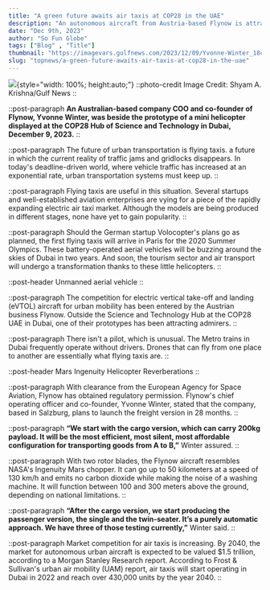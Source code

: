 ```yaml
---
title: "A green future awaits air taxis at COP28 in the UAE"
description: "An autonomous aircraft from Austria-based Flynow is attracting enthusiasts at Expo City, Dubai"
date: "Dec 9th, 2023"
author: "So Fun Globe"
tags: ["Blog" , "Title"]
thumbnail: "https://imagevars.gulfnews.com/2023/12/09/Yvonne-Winter_18c4f89db51_large.jpg"
slug: "topnews/a-green-future-awaits-air-taxis-at-cop28-in-the-uae"
---
```


![](https://imagevars.gulfnews.com/2023/12/09/Yvonne-Winter_18c4f89db51_large.jpg){style="width: 100%; height:auto;"}
::photo-credit
Image Credit: Shyam A. Krishna/Gulf News
::

<!-- SECTION -->
::post-paragraph
**An Australian-based company COO and co-founder of Flynow, Yvonne Winter, was beside the prototype of a mini helicopter displayed at the COP28 Hub of Science and Technology in Dubai, December 9, 2023.**
::

::post-paragraph
The future of urban transportation is flying taxis. a future in which the current reality of traffic jams and gridlocks disappears. In today's deadline-driven world, where vehicle traffic has increased at an exponential rate, urban transportation systems must keep up.
::

::post-paragraph
Flying taxis are useful in this situation. Several startups and well-established aviation enterprises are vying for a piece of the rapidly expanding electric air taxi market. Although the models are being produced in different stages, none have yet to gain popularity.
::

::post-paragraph
Should the German startup Volocopter's plans go as planned, the first flying taxis will arrive in Paris for the 2020 Summer Olympics. These battery-operated aerial vehicles will be buzzing around the skies of Dubai in two years. And soon, the tourism sector and air transport will undergo a transformation thanks to these little helicopters.
::

::post-header
Unmanned aerial vehicle
::

::post-paragraph
The competition for electric vertical take-off and landing (eVTOL) aircraft for urban mobility has been entered by the Austrian business Flynow. Outside the Science and Technology Hub at the COP28 UAE in Dubai, one of their prototypes has been attracting admirers.
::

::post-paragraph
There isn't a pilot, which is unusual. The Metro trains in Dubai frequently operate without drivers. Drones that can fly from one place to another are essentially what flying taxis are.
::

::post-header
Mars Ingenuity Helicopter Reverberations
::

::post-paragraph
With clearance from the European Agency for Space Aviation, Flynow has obtained regulatory permission. Flynow's chief operating officer and co-founder, Yvonne Winter, stated that the company, based in Salzburg, plans to launch the freight version in 28 months.
::

::post-paragraph
**“We start with the cargo version, which can carry 200kg payload. It will be the most efficient, most silent, most affordable configuration for transporting goods from A to B,”** Winter assured.
::

::post-paragraph
With two rotor blades, the Flynow aircraft resembles NASA's Ingenuity Mars chopper. It can go up to 50 kilometers at a speed of 130 km/h and emits no carbon dioxide while making the noise of a washing machine. It will function between 100 and 300 meters above the ground, depending on national limitations.
::

::post-paragraph
**“After the cargo version, we start producing the passenger version, the single and the twin-seater. It’s a purely automatic approach. We have three of those testing currently,”** Winter said.
::

::post-paragraph
Market competition for air taxis is increasing. By 2040, the market for autonomous urban aircraft is expected to be valued $1.5 trillion, according to a Morgan Stanley Research report. According to Frost & Sullivan's urban air mobility (UAM) report, air taxis will start operating in Dubai in 2022 and reach over 430,000 units by the year 2040.
::